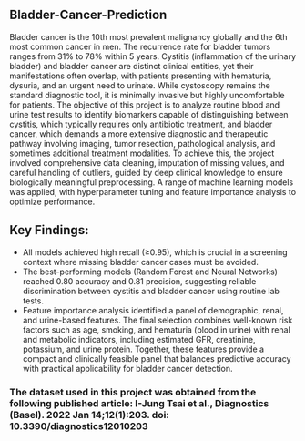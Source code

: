 ## Bladder-Cancer-Prediction
Bladder cancer is the 10th most prevalent malignancy globally and the 6th most common cancer in men. The recurrence rate for bladder tumors ranges from 31% to 78% within 5 years. Cystitis (inflammation of the urinary bladder) and bladder cancer are distinct clinical entities, yet their manifestations often overlap, with patients presenting with hematuria, dysuria, and an urgent need to urinate. While cystoscopy remains the standard diagnostic tool, it is minimally invasive but highly uncomfortable for patients. The objective of this project is to analyze routine blood and urine test results to identify biomarkers capable of distinguishing between cystitis, which typically requires only antibiotic treatment, and bladder cancer, which demands a more extensive diagnostic and therapeutic pathway involving imaging, tumor resection, pathological analysis, and sometimes additional treatment modalities.
To achieve this, the project involved comprehensive data cleaning, imputation of missing values, and careful handling of outliers, guided by deep clinical knowledge to ensure biologically meaningful preprocessing. A range of machine learning models was applied, with hyperparameter tuning and feature importance analysis to optimize performance. 
## Key Findings:
* All models achieved high recall (≥0.95), which is crucial in a screening context where missing bladder cancer cases must be avoided.
* The best-performing models (Random Forest and Neural Networks) reached 0.80 accuracy and 0.81 precision, suggesting reliable discrimination between cystitis and bladder cancer using routine lab tests.
* Feature importance analysis identified a panel of demographic, renal, and urine-based features. The final selection combines well-known risk factors such as age, smoking, and hematuria (blood in urine) with renal and metabolic indicators, including estimated GFR, creatinine, potassium, and urine protein. Together, these features provide a compact and clinically feasible panel that balances predictive accuracy with practical applicability for bladder cancer detection.

### The dataset used in this project was obtained from the following published article: I-Jung Tsai et al., Diagnostics (Basel). 2022 Jan 14;12(1):203. doi: 10.3390/diagnostics12010203
